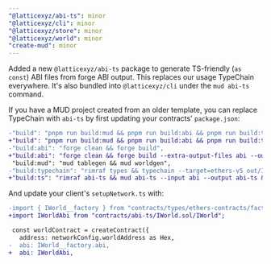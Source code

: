 ```yaml
---
"@latticexyz/abi-ts": minor
"@latticexyz/cli": minor
"@latticexyz/store": minor
"@latticexyz/world": minor
"create-mud": minor
---
```


Added a new `@latticexyz/abi-ts` package to generate TS-friendly (`as const`) ABI files from forge ABI output. This replaces our usage TypeChain everywhere. It's also bundled into `@latticexyz/cli` under the `mud abi-ts` command.

If you have a MUD project created from an older template, you can replace TypeChain with `abi-ts` by first updating your contracts' `package.json`:

```diff
-"build": "pnpm run build:mud && pnpm run build:abi && pnpm run build:typechain",
+"build": "pnpm run build:mud && pnpm run build:abi && pnpm run build:ts",
-"build:abi": "forge clean && forge build",
+"build:abi": "forge clean && forge build --extra-output-files abi --out abi --skip test script MudTest.sol",
 "build:mud": "mud tablegen && mud worldgen",
-"build:typechain": "rimraf types && typechain --target=ethers-v5 out/IWorld.sol/IWorld.json",
+"build:ts": "rimraf abi-ts && mud abi-ts --input abi --output abi-ts && prettier --write 'abi-ts/**/*.ts'",
```

And update your client's `setupNetwork.ts` with:

```diff
-import { IWorld__factory } from "contracts/types/ethers-contracts/factories/IWorld__factory";
+import IWorldAbi from "contracts/abi-ts/IWorld.sol/IWorld";

 const worldContract = createContract({
   address: networkConfig.worldAddress as Hex,
-  abi: IWorld__factory.abi,
+  abi: IWorldAbi,
```
